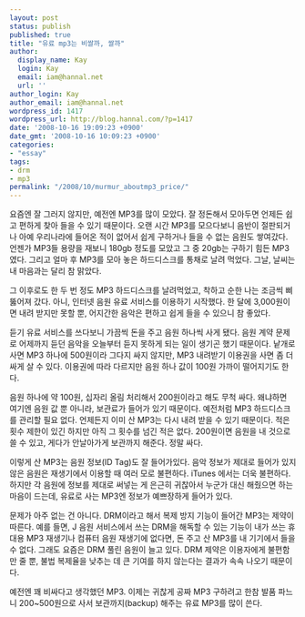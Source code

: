 ```yaml
---
layout: post
status: publish
published: true
title: "유료 mp3는 비쌀까, 쌀까"
author:
  display_name: Kay
  login: Kay
  email: iam@hannal.net
  url: ''
author_login: Kay
author_email: iam@hannal.net
wordpress_id: 1417
wordpress_url: http://blog.hannal.com/?p=1417
date: '2008-10-16 19:09:23 +0900'
date_gmt: '2008-10-16 10:09:23 +0900'
categories:
- "essay"
tags:
- drm
- mp3
permalink: "/2008/10/murmur_aboutmp3_price/"
---
```

<p>요즘엔 잘 그러지 않지만, 예전엔 MP3를 많이 모았다. 잘 정돈해서 모아두면 언제든 쉽고 편하게 찾아 들을 수 있기 때문이다. 오랜 시간 MP3를 모으다보니 음반이 절판되거나 아예 우리나라에 들어온 적이 없어서 쉽게 구하거나 들을 수 없는 음원도 쌓여갔다. 언젠가 MP3들 용량을 재보니 180gb 정도를 모았고 그 중 20gb는 구하기 힘든 MP3였다. 그리고 얼마 후 MP3를 모아 놓은 하드디스크를 통채로 날려 먹었다. 그날, 날씨는 내 마음과는 달리 참 맑았다.</p>
<p>그 이후로도 한 두 번 정도 MP3 하드디스크를 날려먹었고, 착하고 순한 나는 조금씩 삐뚫어져 갔다. 아니, 인터넷 음원 유료 서비스를 이용하기 시작했다. 한 달에 3,000원이면 내려  받지만 못할 뿐, 어지간한 음악은 편하고 쉽게 들을 수 있으니 참 좋았다.</p>
<p>듣기 유료 서비스를 쓰다보니 가끔씩 돈을 주고 음원 하나씩 사게 됐다. 음원 계약 문제로 어제까지 듣던 음악을 오늘부터 듣지 못하게 되는 일이 생기곤 했기 때문이다. 낱개로 사면 MP3 하나에 500원이라 그다지 싸지 않지만, MP3 내려받기 이용권을 사면 좀 더 싸게 살 수 있다. 이용권에 따라 다르지만 음원 하나 값이 100원 가까이 떨어지기도 한다.</p>
<p>음원 하나에 약 100원, 십자리 올림 처리해서 200원이라고 해도 무척 싸다. 왜냐하면 여기엔 음원 값 뿐 아니라, 보관료가 들어가 있기 때문이다. 예전처럼 MP3 하드디스크를 관리할 필요 없다. 언제든지 이미 산 MP3는 다시 내려 받을 수 있기 때문이다. 적은 횟수 제한이 있긴 하지만 아직 그 횟수를 넘긴 적은 없다. 200원이면 음원을 내 것으로 쓸 수 있고, 게다가 안날아가게 보관까지 해준다. 정말 싸다.</p>
<p>이렇게 산 MP3는 음원 정보(ID Tag)도 잘 들어가있다. 음악 정보가 제대로 들어가 있지 않은 음원은 재생기에서 이용할 때 여러 모로 불편하다. iTunes 에서는 더욱 불편하다. 하지만 각 음원에 정보를 제대로 써넣는 게 은근히 귀찮아서 누군가 대신 해줬으면 하는 마음이 드는데, 유료로 사는 MP3엔 정보가 예쁘장하게 들어가 있다.</p>
<p>문제가 아주 없는 건 아니다. DRM이라고 해서 복제 방지 기능이 들어간 MP3는 제약이 따른다. 예를 들면, J 음원 서비스에서 쓰는 DRM을 해독할 수 있는 기능이 내가 쓰는 휴대용 MP3 재생기나 컴퓨터 음원 재생기에 없다면, 돈 주고 산 MP3를 내 기기에서 들을 수 없다. 그래도 요즘은 DRM 풀린 음원이 늘고 있다. DRM 제약은 이용자에게 불편함만 줄 뿐, 불법 복제율을 낮추는 데 큰 기여를 하지 않는다는 결과가 속속 나오기 때문이다.</p>
<p>예전엔 꽤 비싸다고 생각했던 MP3. 이제는 귀찮게 공짜 MP3 구하려고 한참 발품 파느니 200~500원으로 사서 보관까지(backup) 해주는 유료 MP3를 많이 쓴다.</p>
